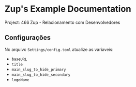 # Zup's Example Documentation

Project: 466 Zup - Relacionamento com Desenvolvedores

## Configurações

No arquivo `Settings/config.toml` atualize as variaveis:

- `baseURL`
- `title`
- `main_slug_to_hide_primary`
- `main_slug_to_hide_secondary`
- `logoName`
